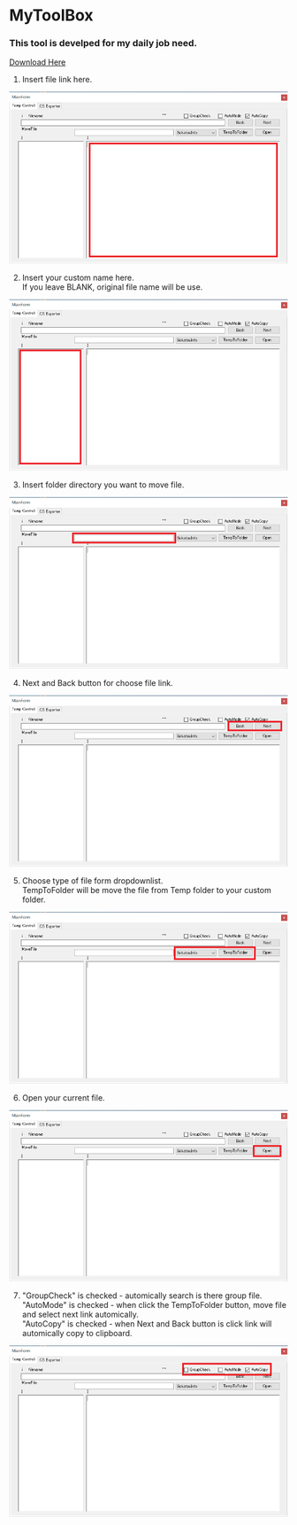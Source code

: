 # MyToolBox

### This tool is develped for my daily job need.

[Download Here](https://github.com/Monojue/MyToolBox/raw/main/PDFtoText/bin/Debug/PDFtoText.exe)

1.  Insert file link here.

![01](images/01.png)

2.  Insert your custom name here.<br />
    If you leave BLANK, original file name will be use.


![01](images/02.png)
    
3.  Insert folder directory you want to move file.

![01](images/03.png)

4.  Next and Back button for choose file link.

![01](images/04.png)

5.  Choose type of file form dropdownlist.<br />
    TempToFolder will be move the file from Temp folder to your custom folder.
    
![01](images/05.png)

6.  Open your current file.

![01](images/06.png)

7.  "GroupCheck" is checked - automically search is there group file.<br />
    "AutoMode" is checked - when click the TempToFolder button, move file and select next link automically.<br />
    "AutoCopy" is checked - when Next and Back button is click link will automically copy to clipboard.<br />

![01](images/07.png)
